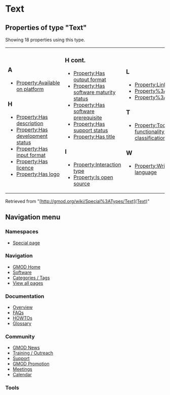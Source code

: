 



<span id="top"></span>




# <span dir="auto">Text</span>






<span id="SMWResults"></span>



## Properties of type "Text"

Showing 18 properties using this type.

<table width="100%">
<colgroup>
<col style="width: 33%" />
<col style="width: 33%" />
<col style="width: 33%" />
</colgroup>
<tbody>
<tr class="odd" data-valign="top">
<td><h3 id="a">A</h3>
<ul>
<li><a href="../Property%3AAvailable_on_platform"
title="Property:Available on platform">Property:Available on
platform</a></li>
</ul>
<h3 id="h">H</h3>
<ul>
<li><a href="../Property%3AHas_description"
title="Property:Has description">Property:Has description</a></li>
<li><a href="../Property%3AHas_development_status"
title="Property:Has development status">Property:Has development
status</a></li>
<li><a href="../Property%3AHas_input_format"
title="Property:Has input format">Property:Has input format</a></li>
<li><a href="../Property%3AHas_licence"
title="Property:Has licence">Property:Has licence</a></li>
<li><a href="../Property%3AHas_logo"
title="Property:Has logo">Property:Has logo</a></li>
</ul></td>
<td><h3 id="h-cont.">H cont.</h3>
<ul>
<li><a href="../Property%3AHas_output_format"
title="Property:Has output format">Property:Has output format</a></li>
<li><a href="../Property%3AHas_software_maturity_status"
title="Property:Has software maturity status">Property:Has software
maturity status</a></li>
<li><a href="../Property%3AHas_software_prerequisite"
title="Property:Has software prerequisite">Property:Has software
prerequisite</a></li>
<li><a href="../Property%3AHas_support_status"
title="Property:Has support status">Property:Has support status</a></li>
<li><a href="../Property%3AHas_title"
title="Property:Has title">Property:Has title</a></li>
</ul>
<h3 id="i">I</h3>
<ul>
<li><a href="../Property%3AInteraction_type"
title="Property:Interaction type">Property:Interaction type</a></li>
<li><a href="../Property%3AIs_open_source"
title="Property:Is open source">Property:Is open source</a></li>
</ul></td>
<td><h3 id="l">L</h3>
<ul>
<li><a href="../Property%3ALink_type"
title="Property:Link type">Property:Link type</a></li>
<li><a href="../Property%3ALinktitle"
title="Property%3ALinktitle">Property%3ALinktitle</a></li>
<li><a href="../Property%3ALinktype"
title="Property%3ALinktype">Property%3ALinktype</a></li>
</ul>
<h3 id="t">T</h3>
<ul>
<li><a href="../Property%3ATool_functionality_or_classification"
title="Property:Tool functionality or classification">Property:Tool
functionality or classification</a></li>
</ul>
<h3 id="w">W</h3>
<ul>
<li><a href="../Property%3AWritten_in_language"
title="Property:Written in language">Property:Written in
language</a></li>
</ul></td>
</tr>
</tbody>
</table>




Retrieved from "[http://gmod.org/wiki/Special%3ATypes/Text](Text)"





## Navigation menu



### Namespaces

- <span id="ca-nstab-special">[Special
  page](Text "This is a special page, you cannot edit the page itself")</span>




<a href="../Main_Page"
style="background-image: url(../../images/GMOD-cogs.png);"
title="Visit the main page"></a>


### Navigation



- <span id="n-GMOD-Home">[GMOD Home](../Main_Page)</span>
- <span id="n-Software">[Software](../GMOD_Components)</span>
- <span id="n-Categories-.2F-Tags">[Categories /
  Tags](../Categories)</span>
- <span id="n-View-all-pages">[View all
  pages](../Special:AllPages)</span>




### Documentation



- <span id="n-Overview">[Overview](../Overview)</span>
- <span id="n-FAQs">[FAQs](../Category%3AFAQ)</span>
- <span id="n-HOWTOs">[HOWTOs](../Category%3AHOWTO)</span>
- <span id="n-Glossary">[Glossary](../Glossary)</span>




### Community



- <span id="n-GMOD-News">[GMOD News](../GMOD_News)</span>
- <span id="n-Training-.2F-Outreach">[Training /
  Outreach](../Training_and_Outreach)</span>
- <span id="n-Support">[Support](../Support)</span>
- <span id="n-GMOD-Promotion">[GMOD Promotion](../GMOD_Promotion)</span>
- <span id="n-Meetings">[Meetings](../Meetings)</span>
- <span id="n-Calendar">[Calendar](../Calendar)</span>




### Tools








<!-- -->




